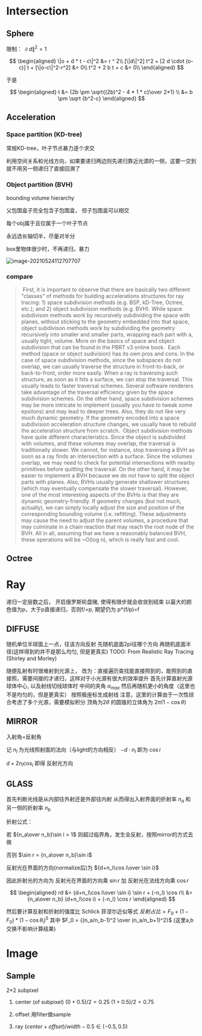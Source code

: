 # Intersection

## Sphere

限制： $\|d\|^2=1$

$$
\begin{aligned}
\|o + d * t - c\|^2 &= r ^ 2\\
[\|d\|^2] t^2 + [2 d \cdot (o-c)] t + [\|o-c\|^2-r^2] &= 0\\
t^2 + 2 b t + c &= 0\\
\end{aligned}
$$

于是

$$
\begin{aligned}
t &= {2b \pm \sqrt{(2b)^2 - 4 * 1 * c}\over 2*1} \\
&= b \pm \sqrt {b^2-c}
\end{aligned}
$$

## Acceleration

### Space partition (KD-tree)

常规KD-tree，叶子节点暴力逐个求交

利用空间关系和光线方向，如果要递归两边则先递归靠近光源的一侧，这要一交到就不用另一侧递归了直接回溯了

### Object partition (BVH)

bounding volume hierarchy

父包围盒子完全包含子包围盒， 但子包围盒可以相交

每个obj属于且仅属于一个叶子节点

永远选长轴切半，尽量对半分

box里物体很少时，不再递归，暴力

![image-20210524112707707](/home/acha/snap/typora/37/.config/Typora/typora-user-images/image-20210524112707707.png)

### compare

> ​	First, it is important to observe that there are basically two different "classes" of methods for building accelerations structures for ray tracing: 1) space subdivision methods (e.g. BSP, kD-Tree, Octree, etc.); and 2) object subdivision methods (e.g. BVH). While space subdivison methods work by recursively subdividing the space with planes, without sticking to the geometry embedded into that space, object subdivison methods work by subdividing the geometry recursively into smaller and smaller parts, wrapping each part with a, usually tight, volume. More on the basics of space and object subdivision that can be found in the PBRT v3 online book.
​	Each method (space or object sudivision) has its own pros and cons. In the case of space subdivision methods, since the subspaces do not overlap, we can usually traverse the structure in front-to-back, or back-to-front, order more easily. When a ray is traversing such structure, as soon as it hits a surface, we can stop the traversal. This usually leads to faster traversal schemes. Several software renderers take advantage of the traversal efficiency given by the space subdivision schemes. On the other hand, space subdivision schemes may be more intricate to implement (usually you have to tweak some epsilons) and may lead to deeper trees. Also, they do not like very much dynamic geometry. If the geometry encoded into a space subdivision acceleration structure changes, we usually have to rebuild the acceleration structure from scratch.
​	Object subdivision methods have quite different characteristics. Since the object is subdivided with volumes, and these volumes may overlap, the traversal is traditionally slower. We cannot, for instance, stop traversing a BVH as soon as a ray finds an intersection with a surface. Since the volumes overlap, we may need to check for potential intersections with nearby primitives before quitting the traversal. On the other hand, it may be easier to implement a BVH because we do not have to split the object parts with planes. Also, BVHs usually generate shallower structures (which may eventually compensate the slower traversal). However, one of the most interesting aspects of the BVHs is that they are dynamic geometry-friendly. If geometry changes (but not much, actually), we can simply locally adjust the size and position of the corresponding bounding volume (i.e. refitting). These adjustments may cause the need to adjust the parent volumes, a procedure that may culminate in a chain reaction that may reach the root node of the BVH. All in all, assuming that we have a reasonably balanced BVH, these operations will be ~O(log n), which is really fast and cool.

## Octree

# Ray

递归一定层数之后， 开启俄罗斯轮盘赌, 使得有限步就会收敛到结束
以最大的颜色值为p，大于p直接递归，否则f/=p, 期望仍为 p*(f/p)=f

## DIFFUSE

随机单位半球面上一点，往该方向反射
先随机底面2pi往哪个方向
再随机底面半径(这样得到的并不是那么均匀, 但是更真实)
TODO: From Realistic Ray Tracing (Shirley and Morley)

随便乱射有时很难射到光源上， 改为：直接遍历查找能直接照到的，能照到的直接照，需要间接的才递归，这样对于小光源有很大的效率提升
首先计算直射光源球体中心, 以及射线切线球体时 中间的夹角 $\alpha_{max}$
然后再随机更小的角度（这里也不是均匀的，但是更真实）
按照极座标生成射线
注意，这里的计算由于一次性综合考虑了多个光源，需要模拟积分
顶角为$2\theta$ 的圆锥的立体角为 $2\pi (1-\cos \theta)$

## MIRROR

入射角=反射角

记 $n_l$ 为光线照射面的法向（与light的方向相反）
$-d\cdot n_l$ 即为 $\cos i$

$d + 2 n_l \cos_i$ 即得 反射光方向

## GLASS

首先判断光线是从内部往外射还是外部往内射
从而得出入射界面的折射率 $n_a$ 和 另一侧的折射率 $n_b$

折射公式：

若 ${n_a\over n_b}\sin i > 1$ 则超过临界角，发生全反射，按照mirror的方式去做

否则 $\sin r = {n_a\over n_b}\sin i$

反射光在界面的方向(normalize后)为 ${d+n_l\cos i\over \sin i}$

因此折射光的方向为 反射光在界面的方向乘 $\sin r$ 加 反射光在法线方向乘 $\cos r$

$$
\begin{aligned}
rd &= {d+n_l\cos i\over \sin i} \sin r + (-n_l) \cos r\\
&= {n_a\over n_b} (d+n_l\cos i) + (-n_l) \cos r
\end{aligned}
$$


然后要计算反射和折射的强度比
Schlick 菲涅尔近似等式
$反射占比 = F_0 + (1 - F_0) * (1-\cos \theta_i)^5$
其中 $F_0 = {(n_a/n_b-1)^2 \over (n_a/n_b+1)^2}$ (这里a,b交换不影响计算结果)

# Image

## Sample

2*2 subpixel

1. center (of subpixel)
$(0+0.5)/2=0.25$
$(1+0.5)/2=0.75$

2. offset
用filter做sample

3. ray
$(center+offset) / width - 0.5 \in (-0.5, 0.5)$